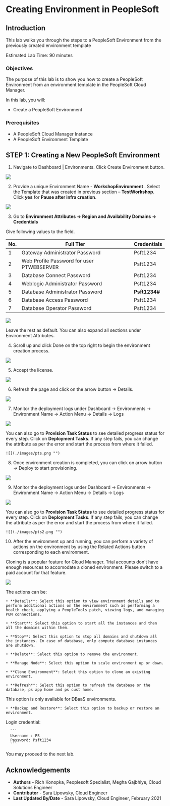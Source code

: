 # Creating Environment in PeopleSoft

## Introduction

This lab walks you through the steps to a PeopleSoft Environment from the previously created environment template

Estimated Lab Time: 90 minutes

### Objectives

The purpose of this lab is to show you how to create a PeopleSoft Environment from an environment template in the PeopleSoft Cloud Manager.

In this lab, you will:
* Create a PeopleSoft Environment

### Prerequisites
- A PeopleSoft Cloud Manager Instance
- A PeopleSoft Environment Template 

## **STEP 1**: Creating a New PeopleSoft Environment

1. 	Navigate to Dashboard | Environments.  Click Create Environment button.

  ![](./images/e1.png "")

2. 	Provide a unique Environment Name - **WorkshopEnvironment** . Select the Template that was created in previous section – **TestWorkshop**. Click **yes** for **Pause after infra creation**.  

  ![](./images/workshop.png "")

3. Go to **Environment Attributes -> Region and Availability Domains -> Credentials**

  Give following values to the field.

  No. | Full Tier | Credentials
  --- | --------- | -----------
  1 | Gateway Administrator Password | Psft1234
  2 | Web Profile Password for user PTWEBSERVER | Psft1234
  3 | Database Connect Password | Psft1234
  4 | Weblogic Administrator Password | Psft1234
  5 | Database Administrator Password | **Psft1234#**
  6 | Database Access Password | Psft1234
  7 | Database Operator Password | Psft1234

  ![](./images/e3.png "")

  Leave the rest as default. You can also expand all sections under Environment Attributes. 

4. Scroll up and click Done on the top right to begin the environment creation process. 

  ![](./images/e4.png "")

5. Accept the license. 

  ![](./images/e5.png "")

6. Refresh the page and click on the arrow button -> Details.

  ![](./images/create1.png "")

7. Monitor the deployment logs under Dashboard -> Environments -> Environment Name -> Action Menu -> Details -> Logs

  ![](./images/cl.png "")

  You can also go to **Provision Task Status** to see detailed progress status for every step. Click on **Deployment Tasks**. If any step fails, you can change the attribute as per the error and start the process from where it failed.

    ![](./images/pts.png "")

8. Once environment creation is completed, you can click on arrow button -> Deploy to start provisioning.

  ![](./images/create2.png "")

9. Monitor the deployment logs under Dashboard -> Environments -> Environment Name -> Action Menu -> Details -> Logs

  ![](./images/e10.png "")

  You can also go to **Provision Task Status** to see detailed progress status for every step. Click on **Deployment Tasks**. If any step fails, you can change the attribute as per the error and start the process from where it failed.

    ![](./images/pts2.png "")

10. After the environment up and running, you can perform a variety of actions on the environment by using the Related Actions button corresponding to each environment. 

  Cloning is a popular feature for Cloud Manager. Trial accounts don't have enough resources to accomodate a cloned environment. Please switch to a paid account for that feature.

  ![](./images/e11.png "")

  The actions can be:

    • **Details**: Select this option to view environment details and to perform additional actions on the environment such as performing a health check, applying a PeopleTools patch, viewing logs, and managing PUM connections.

    • **Start**: Select this option to start all the instances and then all the domains within them.

    • **Stop**: Select this option to stop all domains and shutdown all the instances. In case of database, only compute database instances are shutdown.

    • **Delete**: Select this option to remove the environment.

    • **Manage Node**: Select this option to scale environment up or down.

    • **Clone Environment**: Select this option to clone an existing environment.

    • **Refresh**: Select this option to refresh the database or the database, ps app home and ps cust home.  
  This option is only available for DBaaS environments.

    • **Backup and Restore**: Select this option to backup or restore an environment.

  Login credential: 

      ```
      Username : PS
      Password: Psft1234
      ```

You may proceed to the next lab.

## Acknowledgements
* **Authors** - Rich Konopka, Peoplesoft Specialist, Megha Gajbhiye, Cloud Solutions Engineer
* **Contributor** -  Sara Lipowsky, Cloud Engineer
* **Last Updated By/Date** - Sara Lipowsky, Cloud Engineer, February 2021

